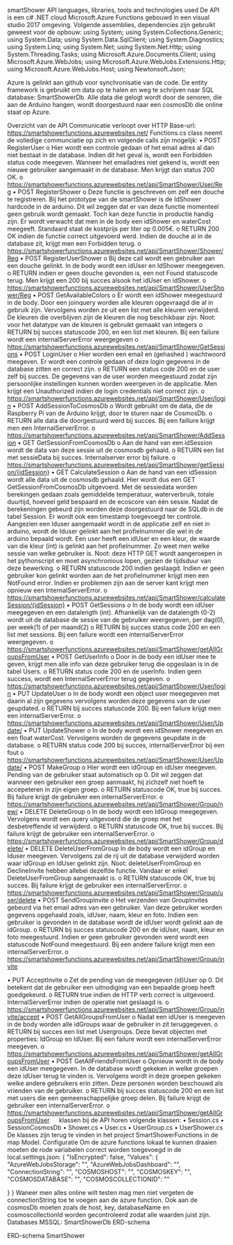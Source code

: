 smartShower API
languages, libraries, tools and technologies used
De API is een c# .NET cloud Microsoft.Azure Functions gebouwd in een visual studio 2017 omgeving.
Volgende assemblies, dependencies zijn gebruikt geweest voor de opbouw:
using System;
using System.Collections.Generic;
using System.Data;
using System.Data.SqlClient;
using System.Diagnostics;
using System.Linq;
using System.Net;
using System.Net.Http;
using System.Threading.Tasks;
using Microsoft.Azure.Documents.Client;
using Microsoft.Azure.WebJobs;
using Microsoft.Azure.WebJobs.Extensions.Http;
using Microsoft.Azure.WebJobs.Host;
using Newtonsoft.Json;

Azure is gelinkt aan github  voor synchronisatie van de code.
De entity framework is gebruikt om data op te halen en weg te schrijven naar SQL database: SmartShowerDb. Alle data die gelogt wordt door de senoren, die aan de Arduino hangen, wordt doorgestuurd naar een cosmosDb die online staat op Azure. 

Overzicht van de API
Communicatie verloopt over HTTP
Base-url: https://smartshowerfunctions.azurewebsites.net/
Functions.cs  class neemt de volledige communciatie op zich en volgende calls zijn mogelijk:
•	POST RegisterUser
o	Hier wordt een controle gedaan of het email adres al dan niet bestaat in de database. Indien dit het geval is, wordt een Forbidden status code meegeven. Wanneer het emailadres niet gekend is, wordt een nieuwe gebruiker aangemaakt in de database. Men krijgt dan status 200 OK.
o	https://smartshowerfunctions.azurewebsites.net/api/SmartShower/User/Reg
•	POST RegisterShower
o	Deze functie is geschreven om zelf een douche te registreren. Bij het prototype van de smartShower is de IdShower hardcode in de arduino. Dit wil zeggen dat er van deze functie momenteel geen gebruik wordt gemaakt. Toch kan deze functie in productie handig zijn.  Er wordt verwacht dat men in de body een idShower en waterCost meegeeft. Standaard staat de kostprijs per liter op 0.005€.
o	RETURN 200 OK indien de functie correct uitgevoerd werd. Indien de douche al in de database zit, krijgt men een Forbidden terug.
o	https://smartshowerfunctions.azurewebsites.net/api/SmartShower/Shower/Reg
•	POST RegisterUserShower
o	Bij deze call wordt een gebruiker aan een douche gelinkt. In de body wordt een idUser en IdShower meegegeven. 
o	RETURN indien er geen douche gevonden is, een not Found statuscode terug. Men krijgt een 200 bij succes alsook het idUser en idShower.
o	https://smartshowerfunctions.azurewebsites.net/api/SmartShower/UserShower/Reg
•	POST GetAvailableColors
o	Er wordt een idShower meegestuurd in de body. Door een joinquery worden alle kleuren opgevraagd die al in gebruik zijn. Vervolgens worden ze uit een list met alle kleuren verwijderd. De kleuren die overblijven zijn de kleuren die nog beschikbaar zijn. 
Noot: voor het datatype van de kleuren is  gebruikt gemaakt van integers
o	RETURN bij succes statuscode 200, en een list met kleuren. Bij een failure wordt een internalServerError weergegeven
o	https://smartshowerfunctions.azurewebsites.net/api/SmartShower/GetSessions
•	POST LoginUser
o	Hier worden een email en (gehashed ) wachtwoord meegeven. Er wordt een controle gedaan of deze login gegevens in de database zitten en correct zijn.
o	RETURN een status code 200 en de user zelf bij succes. De gegevens van de user worden meegestuurd zodat zijn persoonlijke instellingen kunnen worden weergeven in de applicatie. Men krijgt een Unauthorized indien de login credentials niet correct zijn.
o	https://smartshowerfunctions.azurewebsites.net/api/SmartShower/User/login
•	POST AddSessionToCosmosDb
o	Wordt gebruikt om de data, die de Raspberry Pi van de Arduino krijgt, door te sturen naar de CosmosDb. 
o	RETURN alle data die doorgestuurd werd bij succes. Bij een faillure krijgt men een InternalServerError.
o	https://smartshowerfunctions.azurewebsites.net/api/SmartShower/AddSession
•	GET GetSessionFromCosmosDb
o	Aan de hand van een idSession wordt de data van deze sessie uit de cosmosdb gehaald. 
o	RETURN een list met sessieData bij succes. Internalserver error bij failure.
o	https://smartshowerfunctions.azurewebsites.net/api/SmartShower/getSession/{idSession}
•	 GET CalculateSession
o	Aan de hand van een idSession wordt alle data uit de cosmosdb gehaald. Hier wordt dus een GET GetSessionFromCosmosDb uitgevoerd. Met de sessiedata worden berekingen gedaan zoals gemiddelde temperatuur, waterverbruik, totale duurtijd, hoeveel geld bespaard en de ecoscore van één sessie. Nadat de berekeningen gebeurd zijn worden deze doorgestuurd naar de SQLdb in de tabel Session. Er wordt ook een timestamp toegevoegd ter controle. Aangezien een Iduser aangemaakt wordt in de applicatie zelf en niet in arduino, wordt de Iduser gelinkt aan het profielnummer die wel in de arduino bepaald wordt. Een user heeft een idUser en een kleur, de waarde van die kleur (int) is gelinkt aan het profielnummer. Zo weet men welke sessie van welke gebruiker is.
Noot: deze HTTP GET wordt aangeroepen in het pythonscript en moet asynchronious lopen, gezien de tijdsduur van deze bewerking.
o	RETURN statuscode 200 indien geslaagd. Indien er geen gebruiker kon gelinkt worden aan de het profielnummer krijgt men een NotFound error. Indien er problemen zijn aan de server kant krijgt men opnieuw een InternalServerError. 
o	https://smartshowerfunctions.azurewebsites.net/api/SmartShower/calculateSession/{idSession}
•	POST GetSessions
o	In de body wordt een idUser meegegeven en een datalength (int). Afhankelijk van de datalength (0-2) wordt uit de database de sessie van de gebruiker weergegeven, per dag(0), per week(1) of per maand(2)
o	RETURN bij succes status code 200 en een list met sessions. Bij een failure wordt een internalServerError weergegeven. 
o	https://smartshowerfunctions.azurewebsites.net/api/SmartShower/getAllGroupsFromUser
•	POST GetUserInfo
o	Door in de body een idUser mee te geven, krijgt men alle info van deze gebruiker terug die opgeslaan is in de tabel Users.
o	RETURN status code 200 en de userInfo. Indien geen success, wordt een InternalServerError terug gegeven. 
o	https://smartshowerfunctions.azurewebsites.net/api/SmartShower/User/login
•	 PUT UpdateUser
o	In de body wordt een object user meegegeven met daarin al zijn gegevens vervolgens worden deze gegevens van de user geupdated.
o	RETURN bij succes statuscode 200. Bij een failure krijgt men een internalServerError.
o	https://smartshowerfunctions.azurewebsites.net/api/SmartShower/User/Update/
•	PUT UpdateShower
o	In de body wordt een idShower meegeven en een float waterCost. Vervolgens worden de gegevens geupdate in de database.
o	RETURN status code 200 bij succes, internalServerError bij een fout
o	https://smartshowerfunctions.azurewebsites.net/api/SmartShower/User/Update/
•	POST MakeGroup
o	Hier wordt een idGroup en idUser meegeven. Pending van de gebruiker staat automatisch op 0. Dit wil zeggen dat wanneer een gebruiker een groep aanmaakt, hij zichzelf niet hoeft te accepeteren in zijn eigen groep. 
o	RETURN statuscode OK, true bij succes. Bij failure krijgt de gebruiker een internalServerError.
o	https://smartshowerfunctions.azurewebsites.net/api/SmartShower/Group/new/
•	DELETE DeleteGroup
o	In de body wordt een IdGroup meegegeven. Vervolgens wordt een query uitgevoerd die de groep met het desbetreffende id verwijderd.
o	RETURN statuscode OK, true bij succes. Bij failure krijgt de gebruiker een internalServerError.
o	https://smartshowerfunctions.azurewebsites.net/api/SmartShower/Group/delete/
•	DELETE DeleteUserFromGroup
In de body wordt een idGroup en Iduser meegeven. Vervolgens zal de rij uit de database verwijderd worden waar idGroup en IdUser gelinkt zijn. 
Noot: deleteUserFromGroup en DeclineInvite hebben allebei dezelfde functie. Vandaar er enkel DeleteUserFromGroup aangemaakt is.
o	RETURN statuscode OK, true bij succes. Bij failure krijgt de gebruiker een internalServerError.
o	https://smartshowerfunctions.azurewebsites.net/api/SmartShower/Group/user/delete
•	POST SendGroupInvite
o	Het verzenden van GroupInvites gebeurd via het email adres van een gebruiker. Van deze gebruiker worden gegevens opgehaald zoals, idUser, naam, kleur en foto. Indien een gebruiker is gevonden in de database wordt de idUser wordt gelinkt aan de idGroup. 
o	RETURN bij succes statuscode 200 en de idUser, naam, kleur en foto meegestuurd. Indien er geen gebruiker gevonden werd wordt een statuscode NotFound meegestuurd. Bij een andere failure krijgt men een internalServerError.
o	https://smartshowerfunctions.azurewebsites.net/api/SmartShower/Group/invite

•	PUT AcceptInvite
o	Zet de pending van de meegegeven (id)User op 0. Dit betekent dat de gebruiker een uitnodiging van een bepaalde groep heeft goedgekeurd.
o	RETURN true indien de HTTP verb correct is uitgevoerd. InternalServerError indien de operatie niet geslaagd is.
o	https://smartshowerfunctions.azurewebsites.net/api/SmartShower/Group/invite/accept
•	POST GetAllGroupsFromUser
o	Nadat een idUser is meegeven in de body worden alle idGroups waar de gebruiker in zit teruggegeven. 
o	RETURN bij succes een list met Usergroups. Deze bevat objecten met properties: IdGroup en IdUser. Bij een failure wordt een internalServerError meegeven.
o	https://smartshowerfunctions.azurewebsites.net/api/SmartShower/getAllGroupsFromUser
•	POST GetAllFriendsFromUser
o	Opnieuw wordt  in de body een idUser meegegeven. In de database wordt gekeken in welke groepen deze idUser terug te vinden is. Vervolgens wordt in deze groepen gekeken welke andere gebruikers erin zitten. Deze personen worden beschouwd als vrienden van de gebruiker. 
o	RETURN bij succes statuscode 200 en een list met users die een gemeenschappelijke groep delen. Bij failure krijgt de gebruiker een internalServerError.
o	https://smartshowerfunctions.azurewebsites.net/api/SmartShower/getAllGroupsFromUser
 
klassen
bij de API horen volgende klassen:
•	Session.cs
•	SessionCosmosDb
•	Shower.cs
•	User.cs
•	UserGroup.cs
•	UserShower.cs
De klasses zijn terug te vinden in het project SmartShowerFunctions in de map Model.
Configuratie
Om de azure functions lokaal te kunnen draaien moeten de rode variabelen correct worden toegevoegd in de local.settings.json:
{
    "IsEncrypted": false,
  "Values": {
    "AzureWebJobsStorage": "",
    "AzureWebJobsDashboard": "",
    "ConnectionString": "",
    "COSMOSHOST": "",
    "COSMOSKEY": "",
    "COSMOSDATABASE": "",
    "COSMOSCOLLECTIONID": ""

  }
}
Waneer men alles online wilt testen mag men niet vergeten de connectionString toe te voegen aan de azure function. Ook aan de cosmosDb moeten zoals de host, key, databaseName en cosmoscollectionId worden gecontroleerd zodat alle waarden juist zijn.
 
Databases
MSSQL: SmartShowerDb
ERD-schema
 
ERD-schema SmartShower

